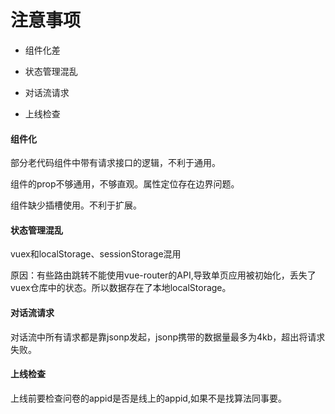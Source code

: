 # 注意事项

- 组件化差

- 状态管理混乱

- 对话流请求

- 上线检查

#### 组件化

部分老代码组件中带有请求接口的逻辑，不利于通用。

组件的prop不够通用，不够直观。属性定位存在边界问题。

组件缺少插槽使用。不利于扩展。

#### 状态管理混乱

vuex和localStorage、sessionStorage混用

原因：有些路由跳转不能使用vue-router的API,导致单页应用被初始化，丢失了vuex仓库中的状态。所以数据存在了本地localStorage。

#### 对话流请求

对话流中所有请求都是靠jsonp发起，jsonp携带的数据量最多为4kb，超出将请求失败。

#### 上线检查

上线前要检查问卷的appid是否是线上的appid,如果不是找算法同事要。
